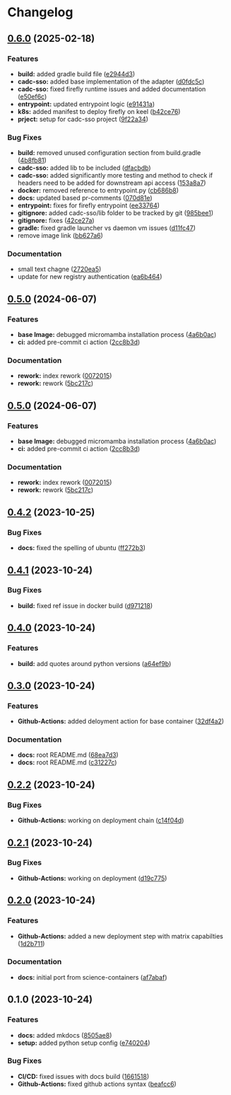 # Changelog

## [0.6.0](https://github.com/opencadc/science-containers/compare/v0.5.0...v0.6.0) (2025-02-18)


### Features

* **build:** added gradle build file ([e2944d3](https://github.com/opencadc/science-containers/commit/e2944d3b37f2b629c0503b78a400985c4122bc96))
* **cadc-sso:** added base implementation of the adapter ([d0fdc5c](https://github.com/opencadc/science-containers/commit/d0fdc5cc7256e83d9efe5e6f0b9acf7cc89a4c29))
* **cadc-sso:** fixed firefly runtime issues and added documentation ([e50ef6c](https://github.com/opencadc/science-containers/commit/e50ef6c263b2e4e0f0355fce7ee9c41cff63fc72))
* **entrypoint:** updated entrypoint logic ([e91431a](https://github.com/opencadc/science-containers/commit/e91431a650313b35f91b39c85b864fd85dd8093e))
* **k8s:** added manifest to deploy firefly on keel ([b42ce76](https://github.com/opencadc/science-containers/commit/b42ce766caa4e0bcfab258a30c19ad2f61752ff2))
* **prject:** setup for cadc-sso project ([9f22a34](https://github.com/opencadc/science-containers/commit/9f22a3408649229beb2f8d1a59197b806b31293d))


### Bug Fixes

* **build:** removed unused configuration section from build.gradle ([4b8fb81](https://github.com/opencadc/science-containers/commit/4b8fb81911b3c16ad7f32ee389886100c67651b1))
* **cadc-sso:** added lib to be included ([dfacbdb](https://github.com/opencadc/science-containers/commit/dfacbdbfeeaa71c65f343a5254ea465f5d23503d))
* **cadc-sso:** added significantly more testing and method to check if headers need to be added for downstream api access ([153a8a7](https://github.com/opencadc/science-containers/commit/153a8a7c5ca01ed466fb9b2dbe20fa5a71d02981))
* **docker:** removed reference to entrypoint.py ([cb686b8](https://github.com/opencadc/science-containers/commit/cb686b81454514808dc5c38d05b15be6d1622d1f))
* **docs:** updated based pr-comments ([070d81e](https://github.com/opencadc/science-containers/commit/070d81e20363c2ae026fd429aab04368f3c9b0d9))
* **entrypoint:** fixes for firefly entrypoint ([ee33764](https://github.com/opencadc/science-containers/commit/ee337643f99cd35a081b00676d3a2a8b368a2d74))
* **gitignore:** added cadc-sso/lib folder to be tracked by git ([985bee1](https://github.com/opencadc/science-containers/commit/985bee1bb3afb933c6adf3016c8f98b4c0970155))
* **gitignore:** fixes ([42ce27a](https://github.com/opencadc/science-containers/commit/42ce27a69137cc97c1a5aa26d004a8bf6b2dbea9))
* **gradle:** fixed gradle launcher vs daemon vm issues ([d11fc47](https://github.com/opencadc/science-containers/commit/d11fc478d4deddea60043072d591caa2b1e031a5))
* remove image link ([bb627a6](https://github.com/opencadc/science-containers/commit/bb627a61834fae97ab5ee010579b490a763bf423))


### Documentation

* small text chagne ([2720ea5](https://github.com/opencadc/science-containers/commit/2720ea517c1ada920470f5aa95ffcf0221871311))
* update for new registry authentication ([ea6b464](https://github.com/opencadc/science-containers/commit/ea6b4640732af037f7510ac7727893fff96e2a33))

## [0.5.0](https://github.com/opencadc/science-containers/compare/v0.4.2...v0.5.0) (2024-06-07)


### Features

* **base Image:** debugged micromamba installation process ([4a6b0ac](https://github.com/opencadc/science-containers/commit/4a6b0acc470da7ffc265459d4de443464ecbb607))
* **ci:** added pre-commit ci action ([2cc8b3d](https://github.com/opencadc/science-containers/commit/2cc8b3d92aeca39e3605a38d2fe3e90fbe36c347))


### Documentation

* **rework:** index rework ([0072015](https://github.com/opencadc/science-containers/commit/00720150466de4de4d2097a405f839e0ff48d764))
* **rework:** rework ([5bc217c](https://github.com/opencadc/science-containers/commit/5bc217cc11b4ab72b156d8f96f8d35995b4a8d2b))

## [0.5.0](https://github.com/opencadc/science-containers/compare/v0.4.2...v0.5.0) (2024-06-07)


### Features

* **base Image:** debugged micromamba installation process ([4a6b0ac](https://github.com/opencadc/science-containers/commit/4a6b0acc470da7ffc265459d4de443464ecbb607))
* **ci:** added pre-commit ci action ([2cc8b3d](https://github.com/opencadc/science-containers/commit/2cc8b3d92aeca39e3605a38d2fe3e90fbe36c347))


### Documentation

* **rework:** index rework ([0072015](https://github.com/opencadc/science-containers/commit/00720150466de4de4d2097a405f839e0ff48d764))
* **rework:** rework ([5bc217c](https://github.com/opencadc/science-containers/commit/5bc217cc11b4ab72b156d8f96f8d35995b4a8d2b))

## [0.4.2](https://github.com/opencadc/scicon/compare/v0.4.1...v0.4.2) (2023-10-25)


### Bug Fixes

* **docs:** fixed the spelling of ubuntu ([ff272b3](https://github.com/opencadc/scicon/commit/ff272b3d0033a970d7d8dce8b4d3417732953edc))

## [0.4.1](https://github.com/opencadc/scicon/compare/v0.4.0...v0.4.1) (2023-10-24)


### Bug Fixes

* **build:** fixed ref issue in docker build ([d971218](https://github.com/opencadc/scicon/commit/d971218673fd62ff139db6fd7fc2fa1aeea138f8))

## [0.4.0](https://github.com/opencadc/scicon/compare/v0.3.0...v0.4.0) (2023-10-24)


### Features

* **build:** add quotes around python versions ([a64ef9b](https://github.com/opencadc/scicon/commit/a64ef9be5945c9cba1e0634317aa6503d2e06392))

## [0.3.0](https://github.com/opencadc/scicon/compare/v0.2.2...v0.3.0) (2023-10-24)


### Features

* **Github-Actions:** added deloyment action for base container ([32df4a2](https://github.com/opencadc/scicon/commit/32df4a2cb4183ba57996524f2735f45e5c9d9b20))


### Documentation

* **docs:** root README.md ([68ea7d3](https://github.com/opencadc/scicon/commit/68ea7d3a20e80dac9ffe0c689b7e4e11a2083dff))
* **docs:** root README.md ([c31227c](https://github.com/opencadc/scicon/commit/c31227c998cafbd7f4fe1af103989ccc3c1abe20))

## [0.2.2](https://github.com/opencadc/scicon/compare/v0.2.1...v0.2.2) (2023-10-24)


### Bug Fixes

* **Github-Actions:** working on deployment chain ([c14f04d](https://github.com/opencadc/scicon/commit/c14f04dbf0a46db26821f2aa9134c9b438665ae8))

## [0.2.1](https://github.com/opencadc/scicon/compare/v0.2.0...v0.2.1) (2023-10-24)


### Bug Fixes

* **Github-Actions:** working on deployment ([d19c775](https://github.com/opencadc/scicon/commit/d19c775de05eeb51931e68f72930a9b89c441303))

## [0.2.0](https://github.com/opencadc/scicon/compare/v0.1.0...v0.2.0) (2023-10-24)


### Features

* **Github-Actions:** added a new deployment step with matrix capabilties ([1d2b711](https://github.com/opencadc/scicon/commit/1d2b71185d9e757a7fc7588c2e375704514d1522))


### Documentation

* **docs:** initial port from science-containers ([af7abaf](https://github.com/opencadc/scicon/commit/af7abaf9276c51b2b6e6a748f0ffc9a179202932))

## 0.1.0 (2023-10-24)


### Features

* **docs:** added mkdocs ([8505ae8](https://github.com/opencadc/scicon/commit/8505ae80f38eefda829eba3b1de201326f80d095))
* **setup:** added python setup config ([e740204](https://github.com/opencadc/scicon/commit/e740204bef364144902201fbeb8ed6431536c7e3))


### Bug Fixes

* **CI/CD:** fixed issues with docs build ([1661518](https://github.com/opencadc/scicon/commit/1661518052492836200733459ed2aa4230024103))
* **Github-Actions:** fixed github actions syntax ([beafcc6](https://github.com/opencadc/scicon/commit/beafcc65d8103fe09375a6206845b80549319935))

